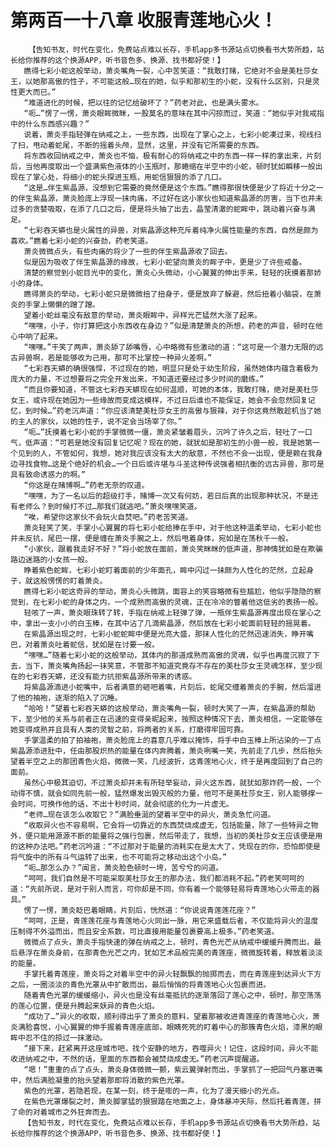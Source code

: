 # 第两百一十八章 收服青莲地心火！
        【告知书友，时代在变化，免费站点难以长存，手机app多书源站点切换看书大势所趋，站长给你推荐的这个换源APP，听书音色多、换源、找书都好使！】
       瞧得七彩小蛇这般举动，萧炎嘴角一裂，心中苦笑道：“我敢打赌，它绝对不会是美杜莎女王，以她那高傲的性子，不可能这般…现在的她，似乎和那初生的小蛇，没有什么区别，只是灵性更大而已。”
       “难道进化的时候，把以往的记忆给破坏了？”药老对此，也是满头雾水。
       “呃…”愣了一愣，萧炎眼眸微眯，一股莫名的意味在其中闪掠而过，笑道：“她似乎对我戒指中的什么东西感兴趣？”
       说着，萧炎手指轻弹在纳戒之上，一些东西，出现在了掌心之上，七彩小蛇凑过来，视线扫了扫，甩动着蛇尾，不断的摇着头颅，显然，这里，并没有它所需要的东西。
       将东西收回纳戒之中，萧炎也不恼，极有耐心的将纳戒之中的东西一样一样的拿出来，片刻后，当他再度取出一个盛满紫色液体的小玉瓶时，那蜷缩在半空中的小蛇，顿时犹如瞬移一般出现在了掌心处，将细小的蛇头探进玉瓶，用蛇信狠狠的添了几口。
       “这是…伴生紫晶源，没想到它需要的竟然便是这个东西。”瞧得那很快便是少了将近十分之一的伴生紫晶源，萧炎脸庞上浮现一抹肉痛，不过好在这小家伙也知道紫晶源的厉害，当下也并未过多的贪婪吸取，在添了几口之后，便是将头抽了出去，晶莹清澈的蛇眸中，跳动着兴奋与满足。
       “七彩吞天蟒也是火属性的异兽，对紫晶源这种充斥着纯净火属性能量的东西，自然是颇为喜欢。”瞧着七彩小蛇的兴奋劲，药老笑道。
       萧炎微微点头，有些肉痛的将少了一些的伴生紫晶源收了回去。
       似是因为吸收了伴生紫晶源的缘故，七彩小蛇望向萧炎的眸子中，更是少了许些戒备。
       清楚的察觉到小蛇目光中的变化，萧炎心头微动，小心翼翼的伸出手来，轻轻的抚摸着那娇小的身体。
       瞧得萧炎的举动，七彩小蛇只是微微扭了扭身子，便是放弃了躲避，然后扭着小脑袋，在萧炎的手掌上懒懒的蹭了蹭。
       望着小蛇丝毫没有敌意的举动，萧炎眼眸中，异样光芒猛然大涨了起来。
       “嘿嘿，小子，你打算把这小东西收在身边？”似是清楚萧炎的所想，药老的声音，顿时在他心中响了起来。
       “嘿嘿。”干笑了两声，萧炎舔了舔嘴唇，心中略微有些激动的道：“这可是一个潜力无限的远古异兽啊，若是能够收为己用，那可不比掌控一种异火差啊。”
       “七彩吞天蟒的确很强悍，不过现在的她，明显只是处于幼生阶段，虽然她体内蕴含着极为庞大的力量，不过想要将之完全开发出来，不知道还要经过多少时间的磨练。”
       “而且你要知道，不管这七彩吞天蟒现在如何温顺，可她的本体，我敢打赌，绝对是美杜莎女王，或许现在她因为一些缘故而变成这模样，不过日后谁也不能保证，她会不会忽然回复记忆，到时候…”药老沉声道：“你应该清楚美杜莎女王的高傲与狠辣，对于你这竟然敢趁机当了她的主人的家伙，以她的性子，说不定会当场宰了你。”
       “呃…”抚摸着七彩小蛇的手掌微微一僵，萧炎紧皱着眉头，沉吟了许久之后，轻吐了一口气，低声道：“可若是她没有回复记忆呢？现在的她，就犹如是那初生的小兽一般，我是她第一个见到的人，不管如何，我想，她对我应该没有太大的敌意，不然也不会一出现，便是赖在我身边寻找食物…这是个绝好的机会…一个日后或许堪与斗圣这种传说强者相抗衡的远古异兽，那可是具有致命诱惑力的啊。”
       “你这是在赌博啊…”药老无奈的叹道。
       “嘿嘿，为了一名以后的超级打手，赌博一次又有何妨，若日后真的出现那种状况，不是还有老师么？到时候打不过…那我们就逃吧。”萧炎嘿嘿笑道。
       “唉，希望你这家伙不会玩火自焚吧。”药老苦笑道。
       萧炎轻笑了笑，手掌小心翼翼的将七彩小蛇给捧在手中，对于他这种温柔举动，七彩小蛇也并未反抗，尾巴一摆，便是缠在萧炎手腕之上，然后甩着身体，宛如是在荡秋千一般。
       “小家伙，跟着我走好不好？”将小蛇放在面前，萧炎笑眯眯的低声道，那神情犹如是在欺骗路边迷路的小女孩一般。
       睁着紫色蛇眸，七彩小蛇盯着面前的少年面孔，眸中闪过一抹颇为人性化的茫然，立起身子，就这般愣愣的盯着萧炎。
       瞧得七彩小蛇这奇异的举动，萧炎心头微跳，面容上的笑容略微有些尴尬，他似乎隐隐的察觉到，在七彩小蛇的身体之内，一个成熟而高傲的灵魂，正在冷冷的瞥着他这低劣的表扬一般。
       轻咳了一声，萧炎眼珠转了转，手指在纳戒上轻弹了弹，一瓶伴生紫晶源再度出现在掌心之中，拿出一支小小的白玉棒，在其中沾了几滴紫晶源，然后放在七彩小蛇面前轻轻的摇晃着。
       在紫晶源出现之时，七彩小蛇蛇眸中便是光亮大盛，那抹人性化的茫然迅速消失，睁开嘴巴，对着萧炎吐着蛇信，犹如是在讨要一般。
       “嘿嘿…”随着七彩小蛇的这般举动，其体内的那道成熟而高傲的灵魂，似乎也再度沉寂了下去，当下，萧炎嘴角扬起一抹笑意，不管那不知道究竟存不存在的美杜莎女王灵魂怎样，至少现在的七彩吞天蟒，还没有能力抗拒紫晶源所带来的诱惑。
       将紫晶源滴进小蛇嘴中，后者满意的砸吧着嘴，片刻后，蛇尾交缠着萧炎的手腕，然后溜进了他的袖袍，逐渐的陷入了沉睡。
       “哈哈！”望着七彩吞天蟒的这般举动，萧炎嘴角一裂，顿时大笑了一声，在紫晶源的帮助下，至少他的关系与前者正在迅速的变得亲昵起来，按照这种情况下去，萧炎相信，一定能够在她变得成熟并且具有人类的灵智之前，将两者的关系，打磨得牢固可靠。
       手掌温柔的拍了拍袖袍，萧炎脸庞上的喜意几乎难以掩饰，将手中白玉棒上所沾染的一丁点紫晶源添进肚中，任由那股炽热的能量在体内奔腾着，萧炎咧嘴一笑，先前走了几步，然后抬头望着半空之上的那团青色火焰，微微一笑，几经波折，这青莲地心火，终于是再度回到了自己的面前。
       虽然心中极其迫切，不过萧炎却并未有所轻举妄动，异火这东西，就犹如那炸药一般，一个动得不慎，就会如同先前一般，猛然爆发出毁灭般的力量，他可不是美杜莎女王，别人能够撑一会时间，可换作他的话，不出十秒时间，就会彻底的化为一片虚无。
       “老师…现在该怎么收取它？”满脸垂涎的望着半空中的异火，萧炎急忙问道。
       “收取异火也不容易啊，它会将一切靠近的东西焚烧成虚无，包括能量，除了一些特异之物外，便只能用源源不断的能量将之强行包裹，然后带走了，我想，当初的美杜莎女王应该便是用的这种办法吧。”药老沉吟道：“不过那对于能量的消耗实在是太大了，凭现在的你，恐怕即使是将气旋中的所有斗气运转了出来，也不可能将之移动出这个小岛。”
       “呃…那怎么办？”闻言，萧炎脸色顿时一垮，苦兮兮的问道。
       “呵呵，我们自然是不可能采取美杜莎女王的那办法，我们都消耗不起。”药老笑呵呵的道：“先前所说，是对于别人而言，可你却是不同，你有着一个能够轻易将青莲地心火带走的器具。”
       愣了一愣，萧炎眨巴着眼睛，片刻后，恍然道：“你说说青莲莲花座？”
       “呵呵，正是，青莲莲花座与青莲地心火同出一脉，用它来盛载后者，不仅能将异火的温度压制得不外溢而出，而且安全系数，可比直接用能量包裹要高上极多。”药老笑道。
       微微点了点头，萧炎手指快速的弹在纳戒之上，顿时，青色光芒从纳戒中缓缓升腾而出，最后悬浮在萧炎身前，在那青色光芒之内，犹如艺术品般完美的青莲座，微微旋转着，释放着淡淡的能量。
       手掌托着青莲座，萧炎将之对着半空中的异火轻飘飘的抛掷而去，而在青莲座到达异火下方之后，一圈淡淡的青色光罩从中扩散而出，最后悄悄的将青莲地心火包裹而进。
       随着青色光罩的缓缓缩小，异火也是没有丝毫抵抗的逐渐落回了莲心之中，顿时，那空荡荡的莲心位置，便是升腾起来妖异的青色火焰。
       “成功了…”异火的收取，顺利得出乎了萧炎的意料，望着那被收进青莲座的青莲地心火，萧炎满脸喜悦，小心翼翼的伸手握着青莲座底部，眼睛死死的盯着中心的那簇青色火焰，漆黑的眼眸中忍不住的掠过一抹激动。
       “接下来，赶紧离开这座城市吧，找个安静的地方，吞噬异火！记住，这段时间，异火不能收进纳戒之中，不然的话，里面的东西都会被焚烧成虚无。”药老沉声提醒道。
       “嗯！”重重的点了点头，萧炎身体微微一颤，紫云翼弹射而出，手掌抓了一把回气丹塞进嘴中，然后满脸凝重的抬头望着那即将消散的紫色光罩。
       紫色的光罩，若隐若现，在某一刻，终于是嘭的一声，化为了漫天细小的光点。
       在紫色光罩爆裂之时，萧炎脚掌猛的狠狠踏在地面之上，身体暴冲天际，然后托着青莲，拼了命的对着城市之外狂奔而去。
       【告知书友，时代在变化，免费站点难以长存，手机app多书源站点切换看书大势所趋，站长给你推荐的这个换源APP，听书音色多、换源、找书都好使！】